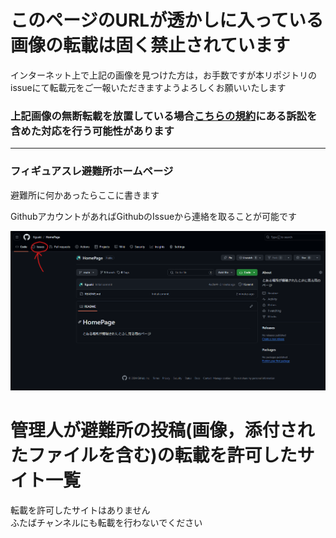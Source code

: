 # このページのURLが透かしに入っている画像の転載は固く禁止されています

インターネット上で上記の画像を見つけた方は，お手数ですが本リポジトリのissueにて転載元をご一報いただきますようよろしくお願いいたします

### 上記画像の無断転載を放置している場合[こちらの規約](https://github.com/figuaki/HomePage/blob/main/terms_of_use/term_of_use.md#2-%E8%BB%A2%E8%BC%89%E3%81%AE%E7%A6%81%E6%AD%A2)にある訴訟を含めた対応を行う可能性があります

---  


### フィギュアスレ避難所ホームページ

避難所に何かあったらここに書きます

GithubアカウントがあればGithubのIssueから連絡を取ることが可能です

![issue](./figures/github_issue.png)

# 管理人が避難所の投稿(画像，添付されたファイルを含む)の転載を許可したサイト一覧
転載を許可したサイトはありません  
ふたばチャンネルにも転載を行わないでください  